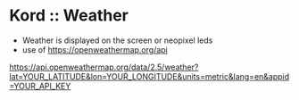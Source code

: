 # Kord :: Weather

- Weather is displayed on the screen or neopixel leds
- use of https://openweathermap.org/api

https://api.openweathermap.org/data/2.5/weather?lat=YOUR_LATITUDE&lon=YOUR_LONGITUDE&units=metric&lang=en&appid=YOUR_API_KEY